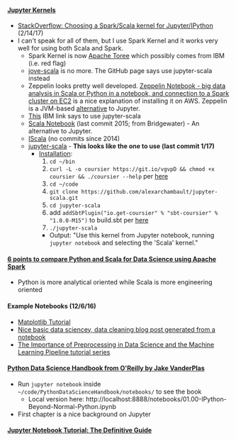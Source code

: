 #### [Jupyter Kernels](https://github.com/jupyter/jupyter/wiki/Jupyter-kernels)
* [StackOverflow: Choosing a Spark/Scala kernel for Jupyter/IPython](http://stackoverflow.com/questions/32858203/choose-spark-scala-kernel-for-jupyter-ipython) (2/14/17)
* I can't speak for all of them, but I use Spark Kernel and it works very well for using both Scala and Spark.
  * Spark Kernel is now [Apache Toree](https://developer.ibm.com/open/openprojects/apache-toree/) which possibly comes from IBM (i.e. red flag)
  * [jove-scala](http://people.duke.edu/~ccc14/sta-663/Jupyter.html) is no more.  The GitHub page says use jupyter-scala instead
  * Zeppelin looks pretty well developed.  [Zeppelin Notebook - big data analysis in Scala or Python in a notebook, and connection to a Spark cluster on EC2](http://christopher5106.github.io/big/data/2015/07/03/iPython-Jupyter-Spark-Notebook-and-Zeppelin-comparison-for-big-data-in-scala-and-python-for-spark-clusters.html) is a nice explanation of installing it on AWS.  Zeppelin is a JVM-based [alternative](https://github.com/alexarchambault/jupyter-scala) to Jupyter.
  * [This](https://developer.ibm.com/hadoop/2016/05/04/install-jupyter-notebook-spark/) IBM link says to use jupyter-scala
  * [Scala Notebook](https://github.com/Bridgewater/scala-notebook) (last commit 2015; from Bridgewater) - An alternative to Jupyter.
  * [IScala](https://github.com/mattpap/IScala) (no commits since 2014)
  * [jupyter-scala](https://github.com/alexarchambault/jupyter-scala) - **This looks like the one to use (last commit 1/17)**
    * [Installation](https://github.com/alexarchambault/jupyter-scala):
      1. `cd ~/bin`
      2. `curl -L -o coursier https://git.io/vgvpD && chmod +x coursier && ./coursier --help` per [here](https://github.com/alexarchambault/coursier)
      3. `cd ~/code`
      4. `git clone https://github.com/alexarchambault/jupyter-scala.git`
      5. `cd jupyter-scala`
      6. add `addSbtPlugin("io.get-coursier" % "sbt-coursier" % "1.0.0-M15")` to build.sbt per [here](https://github.com/alexarchambault/coursier)
      7. `./jupyter-scala`
        * Output: "Use this kernel from Jupyter notebook, running `jupyter notebook` and selecting the 'Scala' kernel."

#### [6 points to compare Python and Scala for Data Science using Apache Spark](https://datasciencevademecum.wordpress.com/2016/01/28/6-points-to-compare-python-and-scala-for-data-science-using-apache-spark/)
* Python is more analytical oriented while Scala is more engineering oriented

#### Example Notebooks (12/6/16)
* [Matplotlib Tutorial](http://nbviewer.jupyter.org/github/jrjohansson/scientific-python-lectures/blob/master/Lecture-4-Matplotlib.ipynb)
* [Nice basic data sciencey, data cleaning blog post generated from a notebook](http://danielfrg.com/blog/2013/03/07/kaggle-bulldozers-basic-cleaning/)
* [The Importance of Preprocessing in Data Science and the Machine Learning Pipeline tutorial series](https://www.datacamp.com/community/tutorials/the-importance-of-preprocessing-in-data-science-and-the-machine-learning-pipeline-i-centering-scaling-and-k-nearest-neighbours#gs.nPFcZ2s)

#### [Python Data Science Handbook from O'Reilly by Jake VanderPlas](https://github.com/jakevdp/PythonDataScienceHandbook)
* Run `jupyter notebook` inside `~/code/PythonDataScienceHandbook/notebooks/` to see the book
  * Local version here: http://localhost:8888/notebooks/01.00-IPython-Beyond-Normal-Python.ipynb
* First chapter is a nice background on Jupyter

#### [Jupyter Notebook Tutorial: The Definitive Guide](https://www.datacamp.com/community/tutorials/tutorial-jupyter-notebook?utm_campaign=Data%2BElixir&utm_medium=email&utm_source=Data_Elixir_107#gs.JClrSzA)
